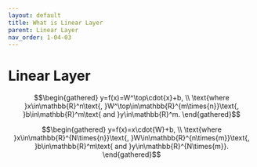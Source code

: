 ```yaml
---
layout: default
title: What is Linear Layer
parent: Linear Layer
nav_order: 1-04-03
---
```


# Linear Layer

$$\begin{gathered}
y=f(x)=W^\top\cdot{x}+b, \\
\text{where }x\in\mathbb{R}^n\text{, }W^\top\in\mathbb{R}^{m\times{n}}\text{, }b\in\mathbb{R}^m\text{ and }y\in\mathbb{R}^m.
\end{gathered}$$

$$\begin{gathered}
y=f(x)=x\cdot{W}+b, \\
\text{where }x\in\mathbb{R}^{N\times{n}}\text{, }W\in\mathbb{R}^{n\times{m}}\text{, }b\in\mathbb{R}^m\text{ and }y\in\mathbb{R}^{N\times{m}}.
\end{gathered}$$
